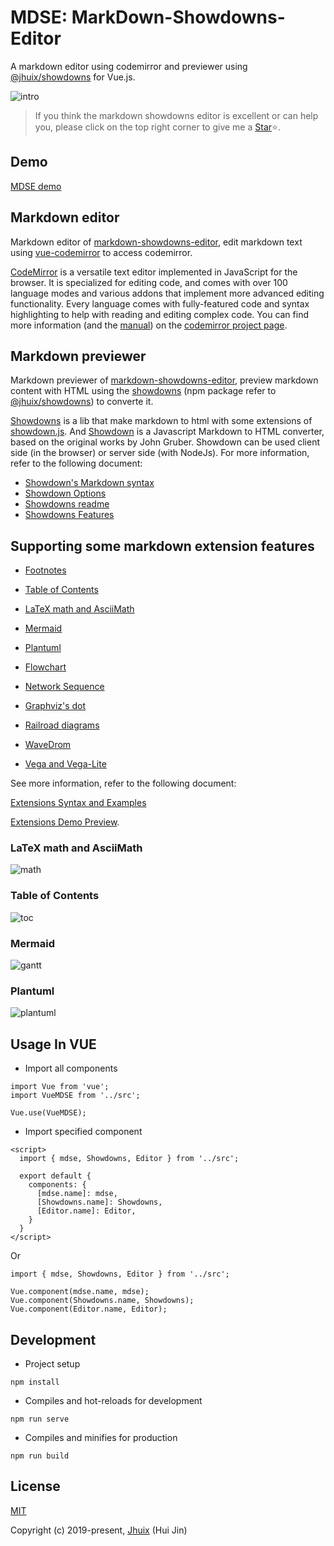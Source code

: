 # MDSE: MarkDown-Showdowns-Editor

A markdown editor using codemirror and previewer using [@jhuix/showdowns](https://github.com/jhuix/showdowns) for Vue.js.

![intro](https://raw.githubusercontent.com/jhuix/markdown-showdowns-editor/master/docs/screenshot/preview-intro.png)

> If you think the markdown showdowns editor is excellent or can help you, please click on the top right corner to give me a [Star](https://github.com/jhuix/markdown-showdowns-editor)⭐️.

## Demo

[MDSE demo](https://jhuix.github.io/markdown-showdowns-editor)

## Markdown editor

Markdown editor of [markdown-showdowns-editor](https://github.com/jhuix/markdown-showdowns-editor), edit markdown text using [vue-codemirror](https://github.com/surmon-china/vue-codemirror) to access codemirror.

[CodeMirror](https://github.com/codemirror/CodeMirror) is a versatile text editor implemented in JavaScript for the browser. It is specialized for editing code, and comes with over 100 language modes and various addons that implement more advanced editing functionality. Every language comes with fully-featured code and syntax highlighting to help with reading and editing complex code. You can find more information (and the [manual](https://codemirror.net/doc/manual.html)) on the [codemirror project page](https://codemirror.net/).

## Markdown previewer

Markdown previewer of [markdown-showdowns-editor](https://github.com/jhuix/markdown-showdowns-editor), preview markdown content with HTML using the [showdowns](https://github.com/jhuix/showdowns) (npm package refer to [@jhuix/showdowns](https://www.npmjs.com/package/@jhuix/showdowns)) to converte it.

[Showdowns](https://github.com/jhuix/showdowns) is a lib that make markdown to html with some extensions of [showdown.js](https://github.com/showdownjs/showdown). And [Showdown](https://github.com/showdownjs/showdown) is a Javascript Markdown to HTML converter, based on the original works by John Gruber. Showdown can be used client side (in the browser) or server side (with NodeJs). For more information, refer to the following document:

- [Showdown's Markdown syntax](https://github.com/showdownjs/showdown/wiki/Showdown's-Markdown-syntax)
- [Showdown Options](https://github.com/showdownjs/showdown/wiki/Showdown-options)
- [Showdowns readme](https://github.com/jhuix/showdowns/blob/master/README.md)
- [Showdowns Features](https://github.com/jhuix/showdowns/blob/master/public/showdowns-features.md)

## Supporting some markdown extension features

- [Footnotes](https://github.com/jhuix/showdowns/blob/master/docs/showdowns-features.md#footnotes)

- [Table of Contents](https://github.com/jhuix/showdowns/blob/master/docs/showdowns-features.md#table-of-contents)

- [LaTeX math and AsciiMath](https://github.com/jhuix/showdowns/blob/master/docs/showdowns-features.md#latex-math-and-asciimath)

- [Mermaid](https://github.com/jhuix/showdowns/blob/master/docs/showdowns-features.md#mermaid)

- [Plantuml](https://github.com/jhuix/showdowns/blob/master/docs/showdowns-features.md#plantuml)

- [Flowchart](https://github.com/jhuix/showdowns/blob/master/docs/showdowns-features.md#flowchart)

- [Network Sequence](https://github.com/jhuix/showdowns/blob/master/docs/showdowns-features.md#network-sequence)

- [Graphviz's dot](https://github.com/jhuix/showdowns/blob/master/docs/showdowns-features.md#graphviz-s-dot)

- [Railroad diagrams](https://github.com/jhuix/showdowns/blob/master/docs/showdowns-features.md#railroad-diagrams)

- [WaveDrom](https://github.com/jhuix/showdowns/blob/master/docs/showdowns-features.md#wavedrom)

- [Vega and Vega-Lite](https://github.com/jhuix/showdowns/blob/master/docs/showdowns-features.md#vega-and-vega-lite)

See more information, refer to the following document:

[Extensions Syntax and Examples](https://github.com/jhuix/showdowns/blob/master/docs/showdowns-features.md)

[Extensions Demo Preview](https://jhuix.github.io/markdown-showdowns-editor).

### LaTeX math and AsciiMath

  ![math](https://raw.githubusercontent.com/jhuix/markdown-showdowns-editor/master/docs/screenshot/preview-math.png)

### Table of Contents

  ![toc](https://raw.githubusercontent.com/jhuix/markdown-showdowns-editor/master/docs/screenshot/preview-toc.png)

### Mermaid

  ![gantt](https://raw.githubusercontent.com/jhuix/markdown-showdowns-editor/master/docs/screenshot/preview-gantt.png)

### Plantuml

  ![plantuml](https://raw.githubusercontent.com/jhuix/markdown-showdowns-editor/master/docs/screenshot/preview-plantuml.png)

## Usage In VUE

- Import all components

```
import Vue from 'vue';
import VueMDSE from '../src';

Vue.use(VueMDSE);
```

- Import specified component

```
<script>
  import { mdse, Showdowns, Editor } from '../src';

  export default {
    components: {
      [mdse.name]: mdse,
      [Showdowns.name]: Showdowns,
      [Editor.name]: Editor,
    }
  }
</script>
```

Or

```
import { mdse, Showdowns, Editor } from '../src';

Vue.component(mdse.name, mdse);
Vue.component(Showdowns.name, Showdowns);
Vue.component(Editor.name, Editor);
```

## Development
- Project setup

```
npm install
```

- Compiles and hot-reloads for development

```
npm run serve
```

- Compiles and minifies for production

```
npm run build
```

## License

[MIT](https://github.com/jhuix/markdown-showdowns-editor/blob/master/LICENSE)

Copyright (c) 2019-present, [Jhuix](mailto:jhuix0117@gmail.com) (Hui Jin)

